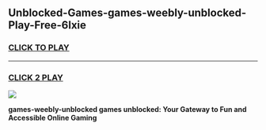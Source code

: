 
## Unblocked-Games-games-weebly-unblocked-Play-Free-6lxie
<h3>
<a href="https://premium76.site?title=games-weebly-unblocked&ref=21A">CLICK TO PLAY</a></h3>
<hr>

<h3>
<a href="https://premium76.site?title=games-weebly-unblocked&ref=21A">CLICK 2 PLAY</a>
  
</h3>

<a href="https://premium76.site?title=games-weebly-unblocked&ref=21A"><img src="https://clearcache.store/games.png"></a>


**games-weebly-unblocked games unblocked: Your Gateway to Fun and Accessible Online Gaming**
